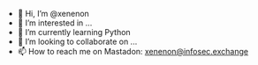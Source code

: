 - 👋 Hi, I’m @xenenon
- 👀 I’m interested in ...
- 🌱 I’m currently learning Python 
- 💞️ I’m looking to collaborate on ...
- 📫 How to reach me on Mastadon: xenenon@infosec.exchange 

<!---
xenenon/xenenon is a ✨ special ✨ repository because its `README.md` (this file) appears on your GitHub profile.
You can click the Preview link to take a look at your changes.
--->

